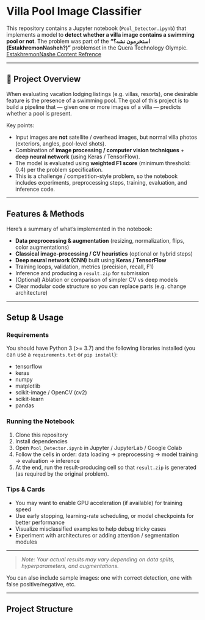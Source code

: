 # Villa Pool Image Classifier

This repository contains a Jupyter notebook (`Pool_Detector.ipynb`) that implements a model to **detect whether a villa image contains a swimming pool or not**. The problem was part of the **“استخرمون نشه؟ (EstakhremonNasheh?)”** problemset in the Quera Technology Olympic. [EstakhremonNashe Content Refrence](https://quera.org/problemset/251285)


---

## 🧠 Project Overview

When evaluating vacation lodging listings (e.g. villas, resorts), one desirable feature is the presence of a swimming pool. The goal of this project is to build a pipeline that — given one or more images of a villa — predicts whether a pool is present.

Key points:

- Input images are **not** satellite / overhead images, but normal villa photos (exteriors, angles, pool-level shots).  
- Combination of **image processing / computer vision techniques** + **deep neural network** (using Keras / TensorFlow).  
- The model is evaluated using **weighted F1 score** (minimum threshold: 0.4) per the problem specification.
- This is a challenge / competition-style problem, so the notebook includes experiments, preprocessing steps, training, evaluation, and inference code.

---

## Features & Methods

Here’s a summary of what’s implemented in the notebook:

- **Data preprocessing & augmentation** (resizing, normalization, flips, color augmentations)  
- **Classical image-processing / CV heuristics** (optional or hybrid steps)  
- **Deep neural network (CNN)** built using **Keras / TensorFlow**  
- Training loops, validation, metrics (precision, recall, F1)  
- Inference and producing a `result.zip` for submission  
- (Optional) Ablation or comparison of simpler CV vs deep models  
- Clear modular code structure so you can replace parts (e.g. change architecture)

---

## Setup & Usage

### Requirements

You should have Python 3 (>= 3.7) and the following libraries installed (you can use a `requirements.txt` or `pip install`):

- tensorflow  
- keras  
- numpy  
- matplotlib  
- scikit-image / OpenCV (cv2)  
- scikit-learn  
- pandas  

### Running the Notebook

1. Clone this repository  
2. Install dependencies  
3. Open `Pool_Detector.ipynb` in Jupyter / JupyterLab / Google Colab  
4. Follow the cells in order: data loading → preprocessing → model training → evaluation → inference  
5. At the end, run the result-producing cell so that `result.zip` is generated (as required by the original problem).  

### Tips & Cards

- You may want to enable GPU acceleration (if available) for training speed  
- Use early stopping, learning-rate scheduling, or model checkpoints for better performance  
- Visualize misclassified examples to help debug tricky cases  
- Experiment with architectures or adding attention / segmentation modules

---

> *Note: Your actual results may vary depending on data splits, hyperparameters, and augmentations.*

You can also include sample images: one with correct detection, one with false positive/negative, etc.

---

## Project Structure

